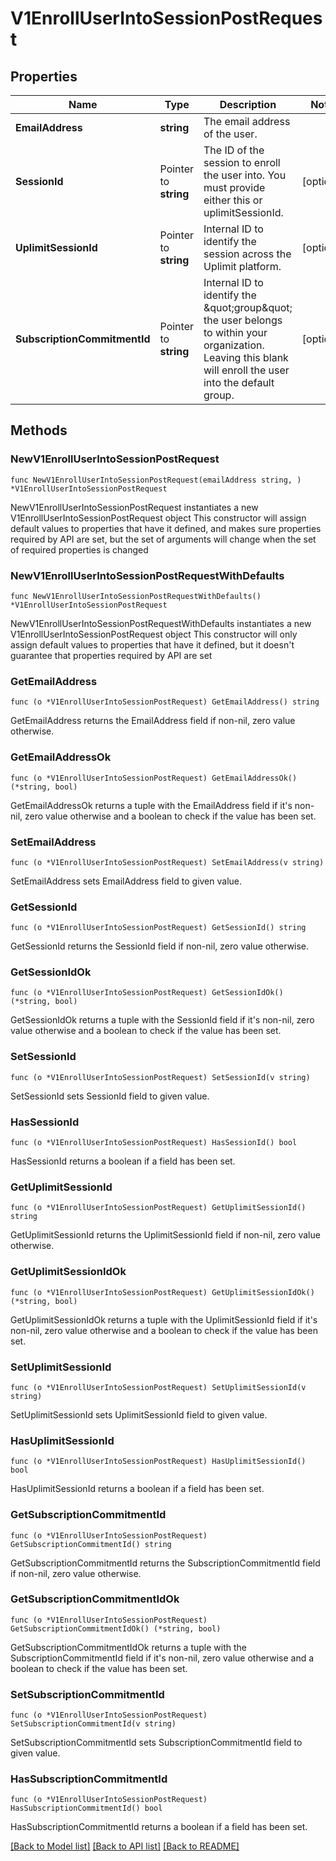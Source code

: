 # V1EnrollUserIntoSessionPostRequest

## Properties

Name | Type | Description | Notes
------------ | ------------- | ------------- | -------------
**EmailAddress** | **string** | The email address of the user. | 
**SessionId** | Pointer to **string** | The ID of the session to enroll the user into. You must provide either this or uplimitSessionId. | [optional] 
**UplimitSessionId** | Pointer to **string** | Internal ID to identify the session across the Uplimit platform. | [optional] 
**SubscriptionCommitmentId** | Pointer to **string** | Internal ID to identify the \&quot;group\&quot; the user belongs to within your organization. Leaving this blank will enroll the user into the default group. | [optional] 

## Methods

### NewV1EnrollUserIntoSessionPostRequest

`func NewV1EnrollUserIntoSessionPostRequest(emailAddress string, ) *V1EnrollUserIntoSessionPostRequest`

NewV1EnrollUserIntoSessionPostRequest instantiates a new V1EnrollUserIntoSessionPostRequest object
This constructor will assign default values to properties that have it defined,
and makes sure properties required by API are set, but the set of arguments
will change when the set of required properties is changed

### NewV1EnrollUserIntoSessionPostRequestWithDefaults

`func NewV1EnrollUserIntoSessionPostRequestWithDefaults() *V1EnrollUserIntoSessionPostRequest`

NewV1EnrollUserIntoSessionPostRequestWithDefaults instantiates a new V1EnrollUserIntoSessionPostRequest object
This constructor will only assign default values to properties that have it defined,
but it doesn't guarantee that properties required by API are set

### GetEmailAddress

`func (o *V1EnrollUserIntoSessionPostRequest) GetEmailAddress() string`

GetEmailAddress returns the EmailAddress field if non-nil, zero value otherwise.

### GetEmailAddressOk

`func (o *V1EnrollUserIntoSessionPostRequest) GetEmailAddressOk() (*string, bool)`

GetEmailAddressOk returns a tuple with the EmailAddress field if it's non-nil, zero value otherwise
and a boolean to check if the value has been set.

### SetEmailAddress

`func (o *V1EnrollUserIntoSessionPostRequest) SetEmailAddress(v string)`

SetEmailAddress sets EmailAddress field to given value.


### GetSessionId

`func (o *V1EnrollUserIntoSessionPostRequest) GetSessionId() string`

GetSessionId returns the SessionId field if non-nil, zero value otherwise.

### GetSessionIdOk

`func (o *V1EnrollUserIntoSessionPostRequest) GetSessionIdOk() (*string, bool)`

GetSessionIdOk returns a tuple with the SessionId field if it's non-nil, zero value otherwise
and a boolean to check if the value has been set.

### SetSessionId

`func (o *V1EnrollUserIntoSessionPostRequest) SetSessionId(v string)`

SetSessionId sets SessionId field to given value.

### HasSessionId

`func (o *V1EnrollUserIntoSessionPostRequest) HasSessionId() bool`

HasSessionId returns a boolean if a field has been set.

### GetUplimitSessionId

`func (o *V1EnrollUserIntoSessionPostRequest) GetUplimitSessionId() string`

GetUplimitSessionId returns the UplimitSessionId field if non-nil, zero value otherwise.

### GetUplimitSessionIdOk

`func (o *V1EnrollUserIntoSessionPostRequest) GetUplimitSessionIdOk() (*string, bool)`

GetUplimitSessionIdOk returns a tuple with the UplimitSessionId field if it's non-nil, zero value otherwise
and a boolean to check if the value has been set.

### SetUplimitSessionId

`func (o *V1EnrollUserIntoSessionPostRequest) SetUplimitSessionId(v string)`

SetUplimitSessionId sets UplimitSessionId field to given value.

### HasUplimitSessionId

`func (o *V1EnrollUserIntoSessionPostRequest) HasUplimitSessionId() bool`

HasUplimitSessionId returns a boolean if a field has been set.

### GetSubscriptionCommitmentId

`func (o *V1EnrollUserIntoSessionPostRequest) GetSubscriptionCommitmentId() string`

GetSubscriptionCommitmentId returns the SubscriptionCommitmentId field if non-nil, zero value otherwise.

### GetSubscriptionCommitmentIdOk

`func (o *V1EnrollUserIntoSessionPostRequest) GetSubscriptionCommitmentIdOk() (*string, bool)`

GetSubscriptionCommitmentIdOk returns a tuple with the SubscriptionCommitmentId field if it's non-nil, zero value otherwise
and a boolean to check if the value has been set.

### SetSubscriptionCommitmentId

`func (o *V1EnrollUserIntoSessionPostRequest) SetSubscriptionCommitmentId(v string)`

SetSubscriptionCommitmentId sets SubscriptionCommitmentId field to given value.

### HasSubscriptionCommitmentId

`func (o *V1EnrollUserIntoSessionPostRequest) HasSubscriptionCommitmentId() bool`

HasSubscriptionCommitmentId returns a boolean if a field has been set.


[[Back to Model list]](../README.md#documentation-for-models) [[Back to API list]](../README.md#documentation-for-api-endpoints) [[Back to README]](../README.md)


